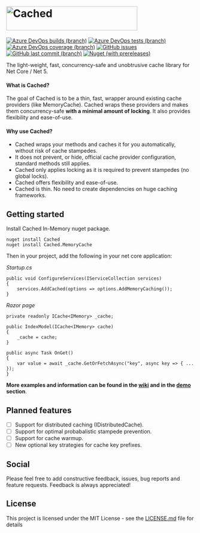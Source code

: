 # <img src="https://github.com/ryhled/cached/raw/master/logo.png?raw=true" alt="Cached" width="350" height="64">

[![Azure DevOps builds (branch)](https://img.shields.io/azure-devops/build/ryhled/79d73c90-2ec7-4406-b466-b14dd3a54f24/3/master?style=flat-square)](https://dev.azure.com/ryhled/Cached/_build?definitionId=3)
[![Azure DevOps tests (branch)](https://img.shields.io/azure-devops/tests/ryhled/cached/3/master?style=flat-square)](https://dev.azure.com/ryhled/Cached/_build?definitionId=3)
[![Azure DevOps coverage (branch)](https://img.shields.io/azure-devops/coverage/ryhled/cached/3/master?style=flat-square)](https://dev.azure.com/ryhled/Cached/_build?definitionId=3)
[![GitHub issues](https://img.shields.io/github/issues/ryhled/cached?style=flat-square)](https://github.com/ryhled/cached/issues)
[![GitHub last commit (branch)](https://img.shields.io/github/last-commit/ryhled/cached/master?style=flat-square)](https://github.com/ryhled/cached/commits/master)
[![Nuget (with prereleases)](https://img.shields.io/nuget/vpre/cached?color=informational&style=flat-square)](https://www.nuget.org/packages/Cached)


The light-weight, fast, concurrency-safe and unobtrusive cache library for Net Core / Net 5. 

#### What is Cached?

The goal of Cached is to be a thin, fast, wrapper around existing cache providers (like MemoryCache).
Cached wraps these providers and makes them concurrency-safe **with a minimal amount of locking**. It also provides flexibility and ease-of-use.

#### Why use Cached?

- Cached wraps your methods and caches it for you automatically, without risk of cache stampedes.
- It does not prevent, or hide, official cache provider configuration, standard methods still applies.
- Cached only applies locking as it is required to prevent stampedes (no global locks). 
- Cached offers flexibility and ease-of-use.
- Cached is thin. No need to create dependencies on huge caching frameworks.

## Getting started

Install Cached In-Memory nuget package.

```
nuget install Cached
nuget install Cached.MemoryCache
```

Then in your project, add the following in your net core  application:

*Startup.cs*

```
public void ConfigureServices(IServiceCollection services)
{
    services.AddCached(options => options.AddMemoryCaching());
}
```

*Razor page*

```
private readonly ICache<IMemory> _cache;

public IndexModel(ICache<IMemory> cache)
{
    _cache = cache;
}

public async Task OnGet()
{
    var value = await _cache.GetOrFetchAsync("key", async key => { ... });
}
```

**More examples and information can be found in the [wiki](https://github.com/ryhled/cached/wiki) and in the [demo](https://github.com/ryhled/cached/tree/master/demo/) section**.


## Planned features

* [ ] Support for distributed caching (IDistributedCache).
* [ ]  Support for optimal probabalistic stampede prevention.
* [ ] Support for cache warmup.
* [ ] New optional key strategies for cache key prefixes.

## Social

Please feel free to add constructive feedback, issues, bug reports and feature requests. Feedback is always appreciated!

## License

This project is licensed under the MIT License - see the [LICENSE.md](LICENSE.md) file for details
